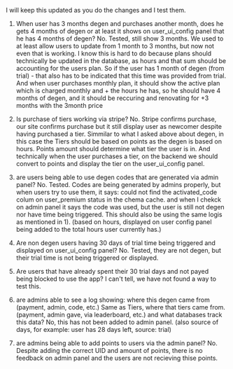 I will keep this updated as you do the changes and I test them.

1) When user has 3 months degen and purchases another month, does he gets 4 months of degen or at least it shows on user_ui_config panel that he has 4 months of degen? No. Tested, still show 3 months. We used to at least allow users to update from 1 month to 3 months, but now not even that is working. I know this is hard to do because plans should technically be updated in the database, as hours and that sum should be accounting for the users plan. So if the user has 1 month of degen (from trial) - that also has to be indicated that this time was provided from trial. And when user purchases monthly plan, it should show the active plan which is charged monthly and + the hours he has, so he should have 4 months of degen, and it should be reccuring and renovating for +3 months with the 3month price 


2) Is purchase of tiers working via stripe? No. Stripe confirms purchase, our site confirms purchase but it still display user as newcomer despite having purchased a tier. Simmilar to what I asked above about degen, in this case the Tiers should be based on points as the degen is based on hours. Points amount should determine what tier the user is in. And technically when the user purchases a tier, on the backend we should convert to points and display the tier on the user_ui_config panel.

3) are users being able to use degen codes that are generated via admin panel? No. Tested. Codes are being generated by admins properly, but when users try to use them, it says: could not find the activated_code colum on user_premium status in the chema cache. and when I chekck on admin panel it says the code was used, but the user is still not degen nor have time being triggered. This should also be using the same logis as mentioned in 1). (based on hours, displayed on user config panel being added to the total hours user currently has.)

4) Are non degen users having 30 days of trial time being triggered and displayed on user_ui_config panel? No. Tested, they are not degen, but their trial time is not being triggered or displayed.

5) Are users that have already spent their 30 trial days and not payed being blocked to use the app? I can't tell, we have not found a way to test this.

6) are admins able to see a log showing: where this degen came from (payment, admin, code, etc.) Same as Tiers, where that tiers came from. (payment, admin gave, via leaderboard, etc.) and what databases track this data? No, this has not been added to admin panel. (also source of days, for example: user has 28 days left, source: trial)

7)  are admins being able to add points to users via the admin panel? No. Despite adding the correct UID and amount of points, there is no feedback on admin panel and the users are not recieving thise points.